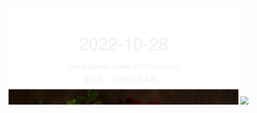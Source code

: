 <!-- [START DAILY SAYING] -->
<!-- Please keep comment here to allow auto-update -->
<p align="center">
  <img src="assets/daily-saying/2022-10-28.svg" height="196"/>
  <img src="https://dots365.herokuapp.com?d=2022-10-28" height="196"/>
</p>
<!-- [END DAILY SAYING] -->

<!-- <p align="center">
<img alt="profile views" src="https://komarev.com/ghpvc/?username=bubkoo&color=brightgreen&style=flat-square&label=PROFILE+VIEWS" />
</p> -->
